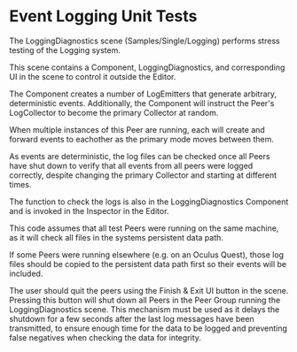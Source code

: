 # Event Logging Unit Tests

The LoggingDiagnostics scene (Samples/Single/Logging) performs stress testing of the Logging system.

This scene contains a Component, LoggingDiagnostics, and corresponding UI in the scene to control it outside the Editor.

The Component creates a number of LogEmitters that generate arbitrary, deterministic events. Additionally, the Component will instruct the Peer's LogCollector to become the primary Collector at random.

When multiple instances of this Peer are running, each will create and forward events to eachother as the primary mode moves between them. 

As events are deterministic, the log files can be checked once all Peers have shut down to verify that all events from all peers were logged correctly, despite changing the primary Collector and starting at different times.


The function to check the logs is also in the LoggingDiagnostics Component and is invoked in the Inspector in the Editor.

This code assumes that all test Peers were running on the same machine, as it will check all files in the systems persistent data path.

If some Peers were running elsewhere (e.g. on an Oculus Quest), those log files should be copied to the persistent data path first so their events will be included.

The user should quit the peers using the Finish & Exit UI button in the scene. Pressing this button will shut down all Peers in the Peer Group running the LoggingDiagnostics scene. This mechanism must be used as it delays the shutdown for a few seconds after the last log messages have been transmitted, to ensure enough time for the data to be logged and preventing false negatives when checking the data for integrity.